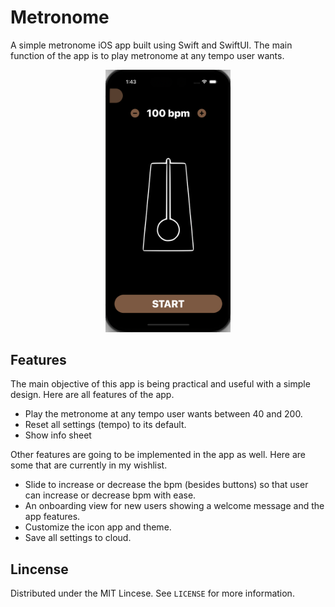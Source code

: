 # Metronome

A simple metronome iOS app built using Swift and SwiftUI. The main function of the app is to play metronome at any tempo user wants.

<p align="center">
    <img alt="App Demo" width="200" src="images/App%20Screenshot.png">
</p>

## Features
The main objective of this app is being practical and useful with a simple design. Here are all features of the app. 
* Play the metronome at any tempo user wants between 40 and 200.
* Reset all settings (tempo) to its default.
* Show info sheet

Other features are going to be implemented in the app as well. Here are some that are currently in my wishlist.
* Slide to increase or decrease the bpm (besides buttons) so that user can increase or decrease bpm with ease.
* An onboarding view for new users showing a welcome message and the app features.
* Customize the icon app and theme.
* Save all settings to cloud.

## Lincense

Distributed under the MIT Lincese. See `LICENSE` for more information.